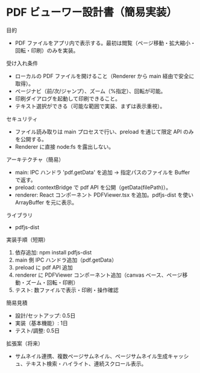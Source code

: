 # PDF ビューワー設計書（簡易実装）

目的

- PDF ファイルをアプリ内で表示する。最初は閲覧（ページ移動・拡大縮小・回転・印刷）のみを実装。

受け入れ条件

- ローカルの PDF ファイルを開けること（Renderer から main 経由で安全に取得）。
- ページナビ（前/次/ジャンプ）、ズーム（%指定）、回転が可能。
- 印刷ダイアログを起動して印刷できること。
- テキスト選択ができる（可能な範囲で実装、まずは表示重視）。

セキュリティ

- ファイル読み取りは main プロセスで行い、preload を通じて限定 API のみを公開する。
- Renderer に直接 node:fs を露出しない。

アーキテクチャ（簡易）

- main: IPC ハンドラ 'pdf.getData' を追加 -> 指定パスのファイルを Buffer で返す。
- preload: contextBridge で pdf API を公開（getData(filePath)）。
- renderer: React コンポーネント PDFViewer.tsx を追加。pdfjs-dist を使い ArrayBuffer を元に表示。

ライブラリ

- pdfjs-dist

実装手順（短期）

1. 依存追加: npm install pdfjs-dist
2. main 側 IPC ハンドラ追加（pdf.getData）
3. preload に pdf API 追加
4. renderer に PDFViewer コンポーネント追加（canvas ベース、ページ移動・ズーム・回転・印刷）
5. テスト: 数ファイルで表示・印刷・操作確認

簡易見積

- 設計/セットアップ: 0.5日
- 実装（基本機能）: 1日
- テスト/調整: 0.5日

拡張案（将来）

- サムネイル連携、複数ページサムネイル、ページサムネイル生成キャッシュ、テキスト検索・ハイライト、連続スクロール表示。

